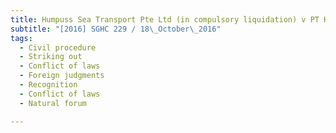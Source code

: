 ```yaml
---
title: Humpuss Sea Transport Pte Ltd (in compulsory liquidation) v PT Humpuss Intermoda 
subtitle: "[2016] SGHC 229 / 18\_October\_2016"
tags:
  - Civil procedure
  - Striking out
  - Conflict of laws
  - Foreign judgments
  - Recognition
  - Conflict of laws
  - Natural forum

---
```



